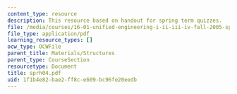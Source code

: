 ```yaml
---
content_type: resource
description: This resource based on handout for spring term quizzes.
file: /media/courses/16-01-unified-engineering-i-ii-iii-iv-fall-2005-spring-2006/1f1b4e82bae2ff8ce609bc96fe20eedb_sprh04.pdf
file_type: application/pdf
learning_resource_types: []
ocw_type: OCWFile
parent_title: Materials/Structures
parent_type: CourseSection
resourcetype: Document
title: sprh04.pdf
uid: 1f1b4e82-bae2-ff8c-e609-bc96fe20eedb
---
```

